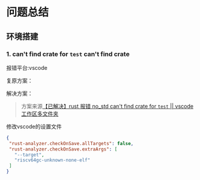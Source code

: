 # 问题总结

## 环境搭建

### 1. can't find crate for `test` can't find crate

报错平台:vscode

复原方案：

解决方案：

> 方案来源[【已解决】rust 报错 no_std can't find crate for `test` || vscode 工作区多文件夹](https://www.cnblogs.com/dou-fu-gan/p/15870905.html)

修改vscode的设置文件

```json
{
 "rust-analyzer.checkOnSave.allTargets": false,
 "rust-analyzer.checkOnSave.extraArgs": [
   "--target",
   "riscv64gc-unknown-none-elf"
 ]
}
```
